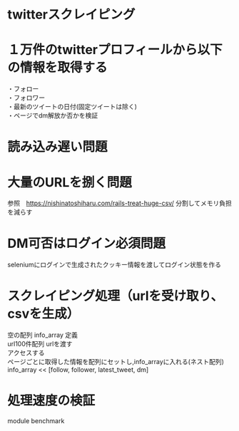 #  twitterスクレイピング
# １万件のtwitterプロフィールから以下の情報を取得する  
 ・フォロー  
 ・フォロワー  
 ・最新のツイートの日付(固定ツイートは除く)  
 ・ページでdm解放か否かを検証  

# 読み込み遅い問題


# 大量のURLを捌く問題
参照　https://nishinatoshiharu.com/rails-treat-huge-csv/
分割してメモリ負担を減らす

# DM可否はログイン必須問題
seleniumにログインで生成されたクッキー情報を渡してログイン状態を作る  

# スクレイピング処理（urlを受け取り、csvを生成）
空の配列 info_array 定義  
url100件配列
urlを渡す  
アクセスする  
ページごとに取得した情報を配列にセットし,info_arrayに入れる(ネスト配列)  
info_array << [follow, follower, latest_tweet, dm]  

# 処理速度の検証
module benchmark
